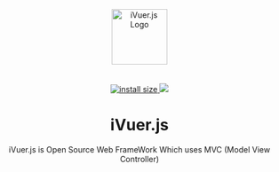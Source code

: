 <div align="center">
  <a href="https://github.com/webpack/webpack">
    <img width="100" height="100" src="https://lh3.googleusercontent.com/eYdVbP_C1_IcVFa_MlE1CCvEqvqAgAh8lNUqnBNAWeRU6dOlik5iilXlpTJNb455ZV719w=s134" alt="iVuer.js Logo">
  </a>
  <br>
  <br>

  <br>
	<a href="https://packagephobia.com/result?p=webpack">
		<img src="https://packagephobia.com/badge?p=webpack" alt="install size">
	</a>
	<a href="https://opencollective.com/webpack#backer">
		<img src="https://opencollective.com/webpack/backers/badge.svg">
	</a>
  <h1>iVuer.js</h1>
  <p>
   iVuer.js is Open Source Web FrameWork Which uses MVC (Model View Controller)
  </p>
</div>

